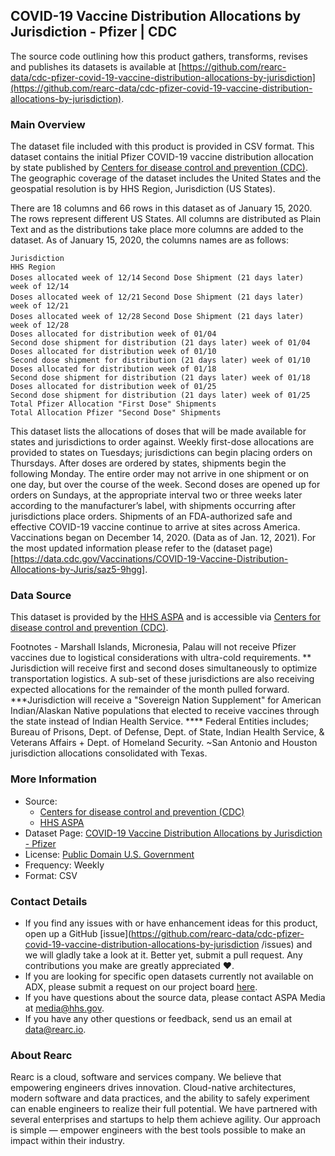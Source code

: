 ## COVID-19 Vaccine Distribution Allocations by Jurisdiction - Pfizer | CDC

The source code outlining how this product gathers, transforms, revises and publishes its datasets is available at [https://github.com/rearc-data/cdc-pfizer-covid-19-vaccine-distribution-allocations-by-jurisdiction](https://github.com/rearc-data/cdc-pfizer-covid-19-vaccine-distribution-allocations-by-jurisdiction).

### Main Overview
The dataset file included with this product is provided in CSV format. This dataset contains the initial Pfizer COVID-19 vaccine distribution allocation by state published by [Centers for disease control and prevention (CDC)](Data.CDC.gov). The geographic coverage	of the dataset includes the United States and the geospatial resolution is by HHS Region, Jurisdiction (US States).

There are 18 columns and 66 rows in this dataset as of January 15, 2020. The rows represent different US States. All columns are distributed as Plain Text and as the distributions take place more columns are added to the dataset. As of January 15, 2020, the columns names are as follows:

`Jurisdiction`	
`HHS Region`	
`Doses allocated week of 12/14`	
`Second Dose Shipment (21 days later) week of 12/14`	
`Doses allocated week of 12/21`	
`Second Dose Shipment (21 days later) week of 12/21`	
`Doses allocated week of 12/28`	
`Second Dose Shipment (21 days later) week of 12/28`	
`Doses allocated for distribution week of 01/04`	
`Second dose shipment for distribution (21 days later) week of 01/04`	
`Doses allocated for distribution week of 01/10`	
`Second dose shipment for distribution (21 days later) week of 01/10`	
`Doses allocated for distribution week of 01/18`	
`Second dose shipment for distribution (21 days later) week of 01/18`	
`Doses allocated for distribution week of 01/25`	
`Second dose shipment for distribution (21 days later) week of 01/25`	
`Total Pfizer Allocation "First Dose" Shipments`	
`Total Allocation Pfizer "Second Dose" Shipments`

This dataset lists the allocations of doses that will be made available for states and jurisdictions to order against. Weekly first-dose allocations are provided to states on Tuesdays; jurisdictions can begin placing orders on Thursdays. After doses are ordered by states, shipments begin the following Monday. The entire order may not arrive in one shipment or on one day, but over the course of the week. Second doses are opened up for orders on Sundays, at the appropriate interval two or three weeks later according to the manufacturer’s label, with shipments occurring after jurisdictions place orders. Shipments of an FDA-authorized safe and effective COVID-19 vaccine continue to arrive at sites across America. Vaccinations began on December 14, 2020. (Data as of Jan. 12, 2021). For the most updated information please refer to the (dataset page)[https://data.cdc.gov/Vaccinations/COVID-19-Vaccine-Distribution-Allocations-by-Juris/saz5-9hgg]. 

### Data Source
This dataset is provided by the [HHS ASPA](https://www.hhs.gov/coronavirus/covid-19-vaccines/index.html) and is accessible via  [Centers for disease control and prevention (CDC)](Data.CDC.gov).

Footnotes	- Marshall Islands, Micronesia, Palau will not receive Pfizer vaccines due to logistical considerations with ultra-cold requirements. ** Jurisdiction will receive first and second doses simultaneously to optimize transportation logistics. A sub-set of these jurisdictions are also receiving expected allocations for the remainder of the month pulled forward. ***Jurisdiction will receive a "Sovereign Nation Supplement" for American Indian/Alaskan Native populations that elected to receive vaccines through the state instead of Indian Health Service. **** Federal Entities includes; Bureau of Prisons, Dept. of Defense, Dept. of State, Indian Health Service, & Veterans Affairs + Dept. of Homeland Security. ~San Antonio and Houston jurisdiction allocations consolidated with Texas.

### More Information
- Source: 
  - [Centers for disease control and prevention (CDC)](Data.CDC.gov)
  - [HHS ASPA](https://www.hhs.gov/coronavirus/covid-19-vaccines/index.html)
- Dataset Page: [COVID-19 Vaccine Distribution Allocations by Jurisdiction - Pfizer](https://data.cdc.gov/Vaccinations/COVID-19-Vaccine-Distribution-Allocations-by-Juris/saz5-9hgg)
- License: [Public Domain U.S. Government](https://www.usa.gov/government-works)
- Frequency: Weekly
- Format: CSV

### Contact Details
- If you find any issues with or have enhancement ideas for this product, open up a GitHub [issue](https://github.com/rearc-data/cdc-pfizer-covid-19-vaccine-distribution-allocations-by-jurisdiction
/issues) and we will gladly take a look at it. Better yet, submit a pull request. Any contributions you make are greatly appreciated :heart:.
- If you are looking for specific open datasets currently not available on ADX, please submit a request on our project board [here](https://github.com/orgs/rearc-data/projects/1).
- If you have questions about the source data, please contact ASPA Media at media@hhs.gov.
- If you have any other questions or feedback, send us an email at data@rearc.io.

### About Rearc
Rearc is a cloud, software and services company. We believe that empowering engineers drives innovation. Cloud-native architectures, modern software and data practices, and the ability to safely experiment can enable engineers to realize their full potential. We have partnered with several enterprises and startups to help them achieve agility. Our approach is simple — empower engineers with the best tools possible to make an impact within their industry.